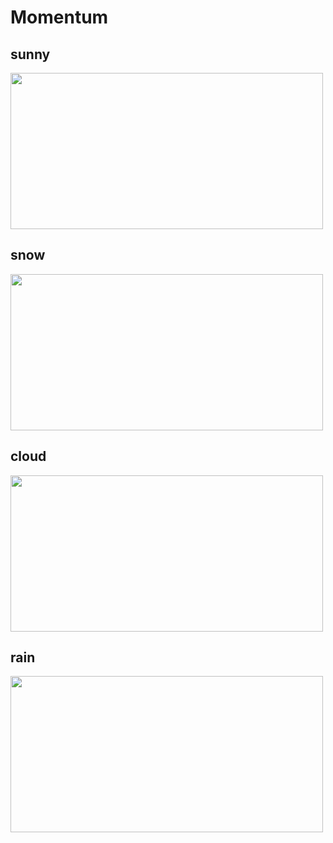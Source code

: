# Momentum

## sunny
<img src = "https://github.com/27Lia/fe-sprint-coz-shopping/assets/117743861/7a049467-6f1f-4bae-9c48-02ca10a28359" width = "500" height="250">

## snow
<img src = "https://github.com/27Lia/fe-sprint-coz-shopping/assets/117743861/8f8c1ba9-0352-4f64-80b5-f94fd0d7055c" width = "500" height="250">

## cloud
<img src = "https://github.com/27Lia/fe-sprint-coz-shopping/assets/117743861/202d5d70-d49b-4f43-80e0-4ec0410a40a6" width = "500" height="250">

## rain
<img src = "https://github.com/27Lia/fe-sprint-coz-shopping/assets/117743861/b8e668e7-fec6-4964-87fc-fdfb2d5b24ac" width = "500" height="250">
<br>
